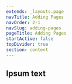 ```yaml
---
extends: _layouts.page
navTitle: Adding Pages
navOrder: 2-1
navSlug: adding-pages
pageTitle: Adding Pages
startActive: false
topDivider: true
section: content
---
```


<h2>Ipsum text<h2>
